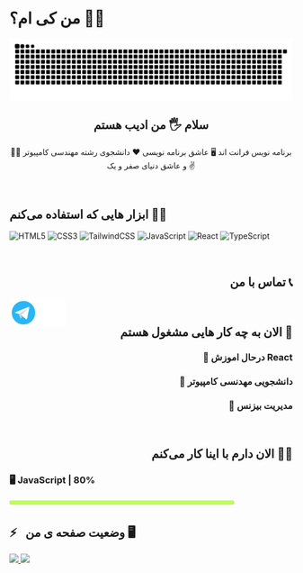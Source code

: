 # من کی‌ ام؟ 👨‍💻

<img align="center" src="https://raw.githubusercontent.com/imrrobat/imrrobat/d1b244e170d2b75fdda3efd499eaaf163f7a617c/images/github-contribution-grid-snake.svg" />

<h2 align="center">سلام 🖐 من ادیب  هستم</h2>
<p align="center">
  برنامه نویس فرانت اند 🖥 عاشق برنامه نویسی ❤️ دانشجوی رشته مهندسی کامپیوتر 👨‍💻 و عاشق دنیای صفر و یک ✌️
</p>

<br />

<h2 align"right">ابزار هایی که استفاده می‌کنم 👨‍💻</h2>

![HTML5](https://img.shields.io/badge/html5-%23E34F26.svg?style=for-the-badge&logo=html5&logoColor=white) ![CSS3](https://img.shields.io/badge/css3-%231572B6.svg?style=for-the-badge&logo=css3&logoColor=white) ![TailwindCSS](https://img.shields.io/badge/tailwindcss-%2338B2AC.svg?style=for-the-badge&logo=tailwind-css&logoColor=white) ![JavaScript](https://img.shields.io/badge/javascript-%23323330.svg?style=for-the-badge&logo=javascript&logoColor=%23F7DF1E) ![React](https://img.shields.io/badge/react-%2320232a.svg?style=for-the-badge&logo=react&logoColor=%2361DAFB) ![TypeScript](https://img.shields.io/badge/typescript-%23007ACC.svg?style=for-the-badge&logo=typescript&logoColor=white) 

<br />

<h2 align="right">تماس با من 📞</h2>

<a href="https://t.me/lastnavigator"><img width="50px" height="50px"  align="left" src="https://github.com/devadib/devadib/blob/main/icons8-telegram-logo-50.png?raw=true" alt="Telegram" /></a>
<a href="tel:+989931383884"><img width="50px" height="50px"  align="left" src="https://github.com/devadib/devadib/blob/main/icons8-phone-50.png?raw=true" alt="phpne" /></a>

<br />

<h2 align="right">الان به چه کار هایی مشغول هستم 🔫</h2>

 <h3 align="right">🌟 درحال اموزش React</h3>
 <h3 align="right">🌟 دانشجویی مهدنسی کامپیوتر</h3>
 <h3 align="right">🌟 مدیریت بیزنس </h3>

<br />

<h2 align="right">الان دارم با اینا کار می‌کنم 👨‍💻</h2>

<h3 align="left">🖥 JavaScript | 80%</h3> <img width="400px" src="https://github.com/devadib/devadib/blob/main/bar%20line.png?raw=true" />

<br />

<h2 alin="right">⚡️ &nbsp; وضعیت صفحه ی من 🖥️</h2>

<a href="https://github.com/devadib">
  <img src="https://github-readme-stats.vercel.app/api?username=devadib&show_icons=true&theme=radical" />
  <img src="https://github-readme-stats.vercel.app/api/top-langs/?username=devadib" />
</a>



